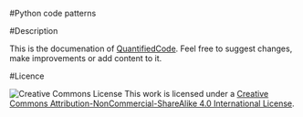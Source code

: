 #Python code patterns

#Description

This is the documenation of [QuantifiedCode](https://www.quantifiedcode.com). Feel free to suggest changes, make improvements or add content to it.

#Licence

![Creative Commons License](https://i.creativecommons.org/l/by-nc-sa/4.0/80x15.png) This work is licensed under a [Creative Commons Attribution-NonCommercial-ShareAlike 4.0 International License](http://creativecommons.org/licenses/by-nc-sa/4.0/).
